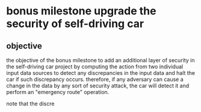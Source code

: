 # bonus milestone upgrade the security of self-driving car

##  objective

the objective of the bonus milestone to add an additional layer of security in the self-driving car project by computing the action from two individual input data sources to detect any discrepancies in the input data and halt the car if such discrepancy occurs.  therefore, if any adversary can cause a change in the data by any sort of security attack, the car will detect it and perform an "emergency route" operation.

note that the discre
